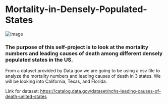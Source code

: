 # Mortality-in-Densely-Populated-States

![image](https://github.com/ryabumoto1/Mortality-in-Densely-Populated-States/assets/160947208/c691aae3-ff18-4d50-a28a-89c9eaaea6a6)

### The purpose of this self-project is to look at the mortality numbers and leading causes of death among different densely populated states in the US.
From a dataset provided by Data.gov we are going to be using a csv file to analyze the mortality numbers and leading causes of death in 3 states. We will be looking into California, Texas, and Florida.

Link for dataset: https://catalog.data.gov/dataset/nchs-leading-causes-of-death-united-states
